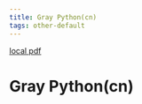 ```yaml
---
title: Gray Python(cn)
tags: other-default
---
```


[local pdf](../../../pdfs/Gray%20Python-cn.pdf)

# Gray Python(cn)
